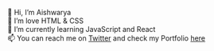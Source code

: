 👋 Hi, I’m Aishwarya <br>
👀 I’m love HTML & CSS <br>
🌱 I’m currently learning JavaScript and React <br>
📫 You can reach me on [Twitter](https://twitter.com/html_newbiee "Aishwarya's Twitter") and check my Portfolio [here](https://aishwarya-mali.github.io/portfolio/ "Aishwarya's Portfolio") <br>



<!---
aishwarya-mali/aishwarya-mali is a ✨ special ✨ repository because its `README.md` (this file) appears on your GitHub profile.
You can click the Preview link to take a look at your changes.
--->
